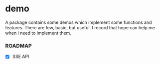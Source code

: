 # demo
A package contains some demos which implement some functions and features.
There are few, basic, but useful.
I record that hope can help me when i need to implement them.

### ROADMAP

- [x] SSE API 
